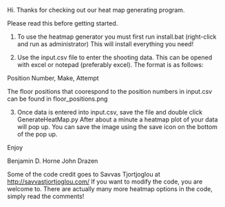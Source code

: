 Hi. Thanks for checking out our heat map generating program.

Please read this before getting started.

1. To use the heatmap generator you must first run install.bat (right-click and run as administrator)
This will install everything you need!

2. Use the input.csv file to enter the shooting data. This can be opened with excel or notepad (preferably excel).
The format is as follows:

Position Number, Make, Attempt

The floor positions that coorespond to the position numbers in input.csv can be found in floor_positions.png 

3. Once data is entered into input.csv, save the file and double click GenerateHeatMap.py
After about a minute a heatmap plot of your data will pop up. You can save the image using the save icon on the bottom of the pop up.


Enjoy

Benjamin D. Horne
John Drazen


Some of the code credit goes to Savvas Tjortjoglou at http://savvastjortjoglou.com/
If you want to modify the code, you are welcome to. There are actually many more heatmap options in the code, simply read the comments!

